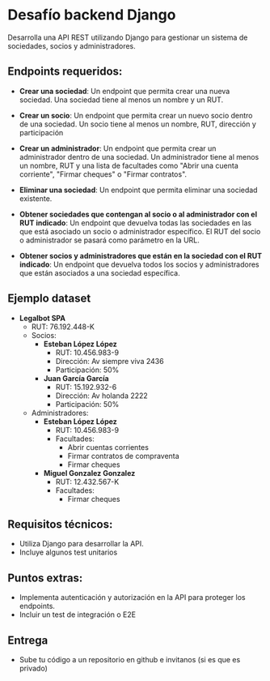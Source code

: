 # Desafío backend Django

Desarrolla una API REST utilizando Django para gestionar un sistema de sociedades, socios y administradores.

## Endpoints requeridos:

- **Crear una sociedad**: Un endpoint que permita crear una nueva sociedad. Una sociedad tiene al menos un nombre y un RUT.

- **Crear un socio**: Un endpoint que permita crear un nuevo socio dentro de una sociedad. Un socio tiene al menos un nombre, RUT, dirección y participación

- **Crear un administrador**: Un endpoint que permita crear un administrador dentro de una sociedad. Un administrador tiene al menos un nombre, RUT y una lista de facultades como "Abrir una cuenta corriente", "Firmar cheques" o "Firmar contratos".

- **Eliminar una sociedad**: Un endpoint que permita eliminar una sociedad existente.

- **Obtener sociedades que contengan al socio o al administrador con el RUT indicado**: Un endpoint que devuelva todas las sociedades en las que está asociado un socio o administrador específico. El RUT del socio o administrador se pasará como parámetro en la URL.

- **Obtener socios y administradores que están en la sociedad con el RUT indicado**: Un endpoint  que devuelva todos los socios y administradores que están asociados a una sociedad específica.

## Ejemplo dataset

- **Legalbot SPA**
  - RUT: 76.192.448-K
  - Socios:
    - **Esteban López López**
      - RUT: 10.456.983-9
      - Dirección: Av siempre viva 2436
      - Participación: 50%
    - **Juan García García**
      - RUT: 15.192.932-6
      - Dirección: Av holanda 2222
      - Participación: 50%
  - Administradores:
    - **Esteban López López**
      - RUT: 10.456.983-9
      - Facultades:
        - Abrir cuentas corrientes
        - Firmar contratos de compraventa
        - Firmar cheques
    - **Miguel Gonzalez Gonzalez**
      - RUT: 12.432.567-K
      - Facultades:
        - Firmar cheques

## Requisitos técnicos:

- Utiliza Django para desarrollar la API.
- Incluye algunos test unitarios
    

## Puntos extras:

- Implementa autenticación y autorización en la API para proteger los endpoints.
- Incluir un test de integración o E2E

## Entrega

- Sube tu código a un repositorio en github e invitanos (si es que es privado)
